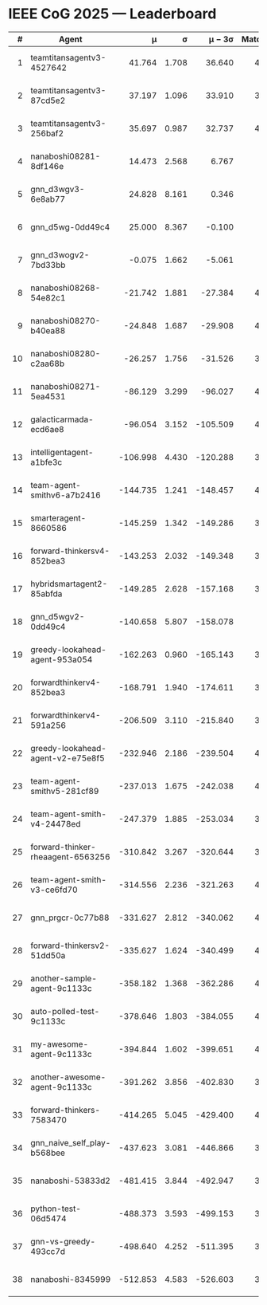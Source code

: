 # IEEE CoG 2025 — Leaderboard

| # | Agent | μ | σ | μ − 3σ | Matches | Updated |
|---:|---|---:|---:|---:|---:|---|
| 1 | teamtitansagentv3-4527642 | 41.764 | 1.708 | 36.640 | 4416 | 2025-08-29 17:38 |
| 2 | teamtitansagentv3-87cd5e2 | 37.197 | 1.096 | 33.910 | 3920 | 2025-08-29 17:38 |
| 3 | teamtitansagentv3-256baf2 | 35.697 | 0.987 | 32.737 | 4436 | 2025-08-29 17:38 |
| 4 | nanaboshi08281-8df146e | 14.473 | 2.568 | 6.767 | 146 | 2025-08-29 17:38 |
| 5 | gnn_d3wgv3-6e8ab77 | 24.828 | 8.161 | 0.346 | 118 | 2025-08-29 17:38 |
| 6 | gnn_d5wg-0dd49c4 | 25.000 | 8.367 | -0.100 | 80 | 2025-08-29 17:38 |
| 7 | gnn_d3wogv2-7bd33bb | -0.075 | 1.662 | -5.061 | 164 | 2025-08-29 17:38 |
| 8 | nanaboshi08268-54e82c1 | -21.742 | 1.881 | -27.384 | 4300 | 2025-08-29 17:38 |
| 9 | nanaboshi08270-b40ea88 | -24.848 | 1.687 | -29.908 | 4420 | 2025-08-29 17:38 |
| 10 | nanaboshi08280-c2aa68b | -26.257 | 1.756 | -31.526 | 3858 | 2025-08-29 17:38 |
| 11 | nanaboshi08271-5ea4531 | -86.129 | 3.299 | -96.027 | 4558 | 2025-08-29 17:38 |
| 12 | galacticarmada-ecd6ae8 | -96.054 | 3.152 | -105.509 | 4320 | 2025-08-29 17:38 |
| 13 | intelligentagent-a1bfe3c | -106.998 | 4.430 | -120.288 | 3856 | 2025-08-29 17:38 |
| 14 | team-agent-smithv6-a7b2416 | -144.735 | 1.241 | -148.457 | 4480 | 2025-08-29 17:38 |
| 15 | smarteragent-8660586 | -145.259 | 1.342 | -149.286 | 3472 | 2025-08-29 17:38 |
| 16 | forward-thinkersv4-852bea3 | -143.253 | 2.032 | -149.348 | 3306 | 2025-08-29 17:38 |
| 17 | hybridsmartagent2-85abfda | -149.285 | 2.628 | -157.168 | 3665 | 2025-08-29 17:38 |
| 18 | gnn_d5wgv2-0dd49c4 | -140.658 | 5.807 | -158.078 | 120 | 2025-08-29 17:38 |
| 19 | greedy-lookahead-agent-953a054 | -162.263 | 0.960 | -165.143 | 3912 | 2025-08-29 17:38 |
| 20 | forwardthinkerv4-852bea3 | -168.791 | 1.940 | -174.611 | 3208 | 2025-08-29 17:38 |
| 21 | forwardthinkerv4-591a256 | -206.509 | 3.110 | -215.840 | 3649 | 2025-08-29 17:38 |
| 22 | greedy-lookahead-agent-v2-e75e8f5 | -232.946 | 2.186 | -239.504 | 4144 | 2025-08-29 17:38 |
| 23 | team-agent-smithv5-281cf89 | -237.013 | 1.675 | -242.038 | 4400 | 2025-08-29 17:38 |
| 24 | team-agent-smith-v4-24478ed | -247.379 | 1.885 | -253.034 | 3938 | 2025-08-29 17:38 |
| 25 | forward-thinker-rheaagent-6563256 | -310.842 | 3.267 | -320.644 | 3622 | 2025-08-29 17:38 |
| 26 | team-agent-smith-v3-ce6fd70 | -314.556 | 2.236 | -321.263 | 4758 | 2025-08-29 17:38 |
| 27 | gnn_prgcr-0c77b88 | -331.627 | 2.812 | -340.062 | 4190 | 2025-08-29 17:38 |
| 28 | forward-thinkersv2-51dd50a | -335.627 | 1.624 | -340.499 | 4042 | 2025-08-29 17:38 |
| 29 | another-sample-agent-9c1133c | -358.182 | 1.368 | -362.286 | 4520 | 2025-08-29 17:38 |
| 30 | auto-polled-test-9c1133c | -378.646 | 1.803 | -384.055 | 4500 | 2025-08-29 17:38 |
| 31 | my-awesome-agent-9c1133c | -394.844 | 1.602 | -399.651 | 4600 | 2025-08-29 17:38 |
| 32 | another-awesome-agent-9c1133c | -391.262 | 3.856 | -402.830 | 3900 | 2025-08-29 17:38 |
| 33 | forward-thinkers-7583470 | -414.265 | 5.045 | -429.400 | 4340 | 2025-08-29 17:38 |
| 34 | gnn_naive_self_play-b568bee | -437.623 | 3.081 | -446.866 | 3740 | 2025-08-29 17:38 |
| 35 | nanaboshi-53833d2 | -481.415 | 3.844 | -492.947 | 3140 | 2025-08-29 17:38 |
| 36 | python-test-06d5474 | -488.373 | 3.593 | -499.153 | 3650 | 2025-08-29 17:38 |
| 37 | gnn-vs-greedy-493cc7d | -498.640 | 4.252 | -511.395 | 3340 | 2025-08-29 17:38 |
| 38 | nanaboshi-8345999 | -512.853 | 4.583 | -526.603 | 3500 | 2025-08-29 17:38 |
